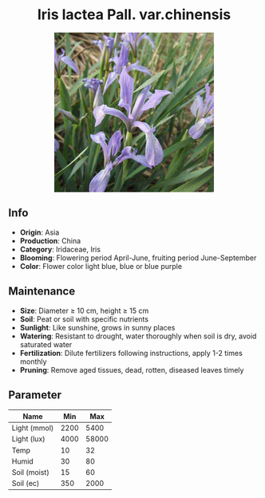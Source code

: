 <h1 align='center'>Iris lactea Pall. var.chinensis</h1>
<p align="center">
    <img 
        align='center'
        width='320'
        src="../images/iris lactea pall varchinensis.png" 
        alt='Iris lactea Pall. var.chinensis' />
</p>

## Info

 - **Origin**: Asia
 - **Production**: China
 - **Category**: Iridaceae, Iris
 - **Blooming**: Flowering period April-June, fruiting period June-September
 - **Color**: Flower color light blue, blue or blue purple

## Maintenance

 - **Size**: Diameter ≥ 10 cm, height ≥ 15 cm
 - **Soil**: Peat or soil with specific nutrients
 - **Sunlight**: Like sunshine, grows in sunny places
 - **Watering**: Resistant to drought, water thoroughly when soil is dry, avoid saturated water
 - **Fertilization**: Dilute fertilizers following instructions, apply 1-2 times monthly
 - **Pruning**: Remove aged tissues, dead, rotten, diseased leaves timely

## Parameter

| Name         | Min  | Max   |
|--------------|------|-------|
| Light (mmol) | 2200 | 5400  |
| Light (lux)  | 4000 | 58000 |
| Temp         | 10    | 32    |
| Humid        | 30   | 80    |
| Soil (moist) | 15   | 60    |
| Soil (ec)    | 350  | 2000  |